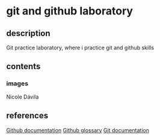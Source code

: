 # git and github laboratory
## description
Git practice laboratory, where i practice git and github skills
## contents
### images
Nicole Dávila
## references
[Github documentation](https://docs.github.com/en)
[Github glossary](https://docs.github.com/en/get-started/learning-about-github/github-glossary)
[Git documentation](https://git-scm.com/doc)
